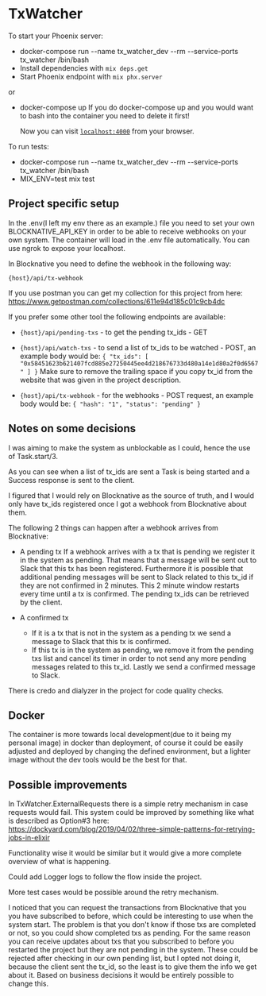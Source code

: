 # TxWatcher

To start your Phoenix server:

- docker-compose run --name tx_watcher_dev --rm --service-ports tx_watcher /bin/bash
- Install dependencies with `mix deps.get`
- Start Phoenix endpoint with `mix phx.server`

or

- docker-compose up
  If you do docker-compose up and you would want to bash into the container you need to delete it first!

  Now you can visit [`localhost:4000`](http://localhost:4000) from your browser.

To run tests:

- docker-compose run --name tx_watcher_dev --rm --service-ports tx_watcher /bin/bash
- MIX_ENV=test mix test

## Project specific setup

In the .env(I left my env there as an example.) file you need to set your own
BLOCKNATIVE_API_KEY in order to be able to receive webhooks on your own system.
The container will load in the .env file automatically.
You can use ngrok to expose your localhost.

In Blocknative you need to define the webhook in the following way:

`{host}/api/tx-webhook`

If you use postman you can get my collection for this project from here:
https://www.getpostman.com/collections/611e94d185c01c9cb4dc

If you prefer some other tool the following endpoints are available:

- `{host}/api/pending-txs` - to get the pending tx_ids - GET

- `{host}/api/watch-txs` - to send a list of tx_ids to be watched - POST, an example body would be:
  `{ "tx_ids": [ "0x58451623b621407fcd885e27250445ee4d218676733d480a14e1d80a2f0d6567" ] }`
  Make sure to remove the trailing space if you copy tx_id from the website that was given in the project description.

- `{host}/api/tx-webhook` - for the webhooks - POST request, an example body would be:
  `{ "hash": "1", "status": "pending" }`

## Notes on some decisions

I was aiming to make the system as unblockable as I could, hence the use of Task.start/3.

As you can see when a list of tx_ids are sent a Task is being started and a Success response is sent to the client.

I figured that I would rely on Blocknative as the source of truth,
and I would only have tx_ids registered once I got a webhook from Blocknative about them.

The following 2 things can happen after a webhook arrives from Blocknative:

- A pending tx
  If a webhook arrives with a tx that is pending we register it in the system as pending.
  That means that a message will be sent out to Slack that this tx has been registered.
  Furthermore it is possible that additional pending messages will be sent to Slack related to this tx_id if they are not confirmed in 2 minutes.
  This 2 minute window restarts every time until a tx is confirmed.
  The pending tx_ids can be retrieved by the client.

- A confirmed tx

  - If it is a tx that is not in the system as a pending tx we send a message to Slack that this tx is confirmed.
  - If this tx is in the system as pending, we remove it from the pending txs list and cancel its timer in order to not send any more pending messages related to this tx_id. Lastly we send a confirmed message to Slack.

There is credo and dialyzer in the project for code quality checks.

## Docker

The container is more towards local development(due to it being my personal image) in docker than deployment,
of course it could be easily adjusted and deployed by changing the defined environment,
but a lighter image without the dev tools would be the best for that.

## Possible improvements

In TxWatcher.ExternalRequests there is a simple retry mechanism in case requests would fail.
This system could be improved by something like what is described as Option#3 here:
https://dockyard.com/blog/2019/04/02/three-simple-patterns-for-retrying-jobs-in-elixir

Functionality wise it would be similar but it would give a more complete overview of what is happening.

Could add Logger logs to follow the flow inside the project.

More test cases would be possible around the retry mechanism.

I noticed that you can request the transactions from Blocknative that you you have subscribed to before,
which could be interesting to use when the system start.
The problem is that you don't know if those txs are completed or not, so you could show completed txs as pending.
For the same reason you can receive updates about txs that you subscribed to before you restarted the project but
they are not pending in the system.
These could be rejected after checking in our own pending list, but I opted not doing it,
because the client sent the tx_id, so the least is to give them the info we get about it.
Based on business decisions it would be entirely possible to change this.
